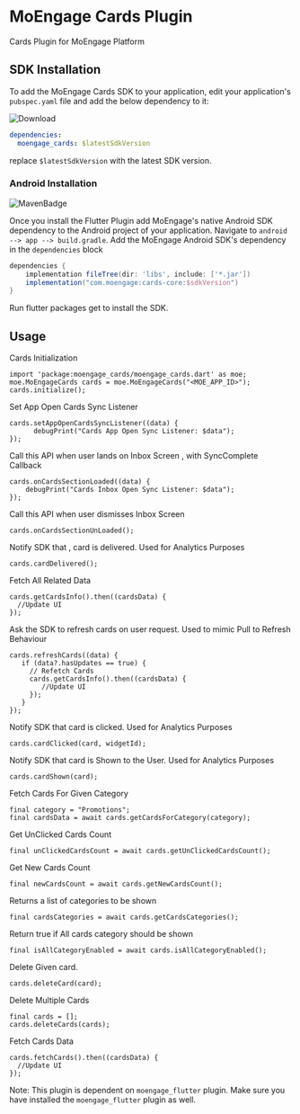 # MoEngage Cards Plugin

Cards Plugin for MoEngage Platform

## SDK Installation

To add the MoEngage Cards SDK to your application, edit your application's `pubspec.yaml` file
and add the below dependency to it:

![Download](https://img.shields.io/pub/v/moengage_cards.svg)

```yaml
dependencies:
  moengage_cards: $latestSdkVersion
```

replace `$latestSdkVersion` with the latest SDK version.

### Android Installation

![MavenBadge](http://maven-badges.herokuapp.com/maven-central/com.moengage/cards-core/badge.svg)

Once you install the Flutter Plugin add MoEngage's native Android SDK dependency to the Android
project of your application.
Navigate to `android --> app --> build.gradle`. Add the MoEngage Android SDK's dependency in
the `dependencies` block

```groovy
dependencies {
    implementation fileTree(dir: 'libs', include: ['*.jar'])
    implementation("com.moengage:cards-core:$sdkVersion")
}
```

Run flutter packages get to install the SDK.

## Usage

Cards Initialization

```
import 'package:moengage_cards/moengage_cards.dart' as moe;
moe.MoEngageCards cards = moe.MoEngageCards("<MOE_APP_ID>");
cards.initialize();
```

Set App Open Cards Sync Listener

```
cards.setAppOpenCardsSyncListener((data) {
      debugPrint("Cards App Open Sync Listener: $data");
});
```

Call this API when user lands on Inbox Screen , with SyncComplete Callback

```
cards.onCardsSectionLoaded((data) {
    debugPrint("Cards Inbox Open Sync Listener: $data");
});
```

Call this API when user dismisses Inbox Screen

```
cards.onCardsSectionUnLoaded();
```

Notify SDK that , card is delivered. Used for Analytics Purposes

```
cards.cardDelivered();
```

Fetch All Related Data

```
cards.getCardsInfo().then((cardsData) {
  //Update UI
});
```

Ask the SDK to refresh cards on user request. Used to mimic Pull to Refresh Behaviour

```
cards.refreshCards((data) {
   if (data?.hasUpdates == true) {
     // Refetch Cards
     cards.getCardsInfo().then((cardsData) {
        //Update UI
     });
   }
});
```

Notify SDK that card is clicked. Used for Analytics Purposes

```
cards.cardClicked(card, widgetId);
```

Notify SDK that card is Shown to the User. Used for Analytics Purposes

```
cards.cardShown(card);
```

Fetch Cards For Given Category

```
final category = "Promotions";
final cardsData = await cards.getCardsForCategory(category);
```

Get UnClicked Cards Count

```
final unClickedCardsCount = await cards.getUnClickedCardsCount();
```

Get New Cards Count

```
final newCardsCount = await cards.getNewCardsCount();
```

Returns a list of categories to be shown

```
final cardsCategories = await cards.getCardsCategories();
```

Return true if All cards category should be shown

```
final isAllCategoryEnabled = await cards.isAllCategoryEnabled();
```

Delete Given card.

```
cards.deleteCard(card);
```

Delete Multiple Cards

```
final cards = [];
cards.deleteCards(cards);
```

Fetch Cards Data

```
cards.fetchCards().then((cardsData) {
  //Update UI
});
```

Note: This plugin is dependent on `moengage_flutter` plugin. Make sure you have installed
the `moengage_flutter` plugin as well.
